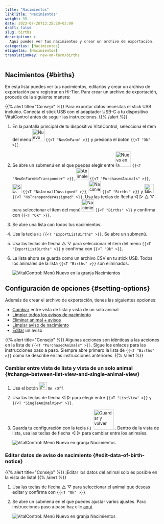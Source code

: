 ```yaml
---
title: "Nacimientos"
linkTitle: "Nacimientos"
weight: 35
date: 2023-07-28T13:25:28+02:00
draft: false
slug: births
description: >
  Aquí puedes ver tus nacimientos y crear un archivo de exportación.
categorías: [Nacimientos]
etiquetas: [Nacimientos]
translationKey: new-on-farm/births
---
```

## Nacimientos {#births}

En esta lista puedes ver tus nacimientos, editarlos y crear un archivo de exportación para registrar en HI-Tier. Para crear un archivo de exportación, procede de la siguiente manera:

{{% alert title="Consejo" %}}
Para exportar datos necesitas el stick USB incluido. Conecta el stick USB con el adaptador USB-C a tu dispositivo VitalControl antes de seguir las instrucciones.
{{% /alert %}}

1. En la pantalla principal de tu dispositivo VitalControl, selecciona el ítem del menú <img src="/icons/main/new-on-farm.svg" width="40" align="bottom" alt="Nuevo en la granja" /> `{{<T "NewOnFarm" >}}` y presiona el botón `{{<T "Ok" >}}`.

2. Se abre un submenú en el que puedes elegir entre <img src="/icons/registration/new-on-farm-no-transponder.svg" width="50" align="bottom" alt="Nuevo en la granja, sin transpondedor" /> `{{<T "NewOnFarmNoTransponder" >}}`, <img src="/icons/main/new-on-farm.svg" width="40" align="bottom" alt="Animales comprados" /> `{{<T "PurchasedAnimals" >}}`, <img src="/icons/registration/no-eartag-number.svg" width="30" align="bottom" alt="Sin ID nacional del animal" /> `{{<T "NoAnimalIDAssigned" >}}`, <img src="/icons/main/births.svg" width="40" align="bottom" alt="Nacimientos" /> `{{<T "Births" >}}` y <img src="/icons/registration/no-transponder.svg" width="30" align="bottom" alt="Ningún transpondedor asignado" /> `{{<T "NoTransponderAssigned" >}}`. Usa las teclas de flecha ◁ ▷ △ ▽ para seleccionar el ítem del menú <img src="/icons/main/births.svg" width="40" align="bottom" alt="Nacimientos" /> `{{<T "Births" >}}` y confirma con `{{<T "Ok" >}}`.

3. Se abre una lista con todos tus nacimientos.

4. Usa la tecla `F3` `{{<T "ExportListBirths" >}}`. Se abre un submenú.

5. Usa las teclas de flecha △ ▽ para seleccionar el ítem del menú `{{<T "ExportListBirths" >}}` y confirma con `{{<T "Ok" >}}`.

6. La lista ahora se guarda como un archivo CSV en tu stick USB. Todos los animales de la lista `{{<T "Births" >}}` son eliminados.

    ![VitalControl: Menú Nuevo en la granja Nacimientos](../images/births.png "Nacimientos")

## Configuración de opciones {#setting-options}

Además de crear el archivo de exportación, tienes las siguientes opciones:

- [Cambiar](#change-between-list-view-and-single-animal-view) entre vista de lista y vista de un solo animal
- [Limpiar todos los avisos de nacimiento](../purchased-animals/#clear-all-purchase-notices)
- [Eliminar animal + avisos](../purchased-animals/#delete-animal--purchase-notice)
- [Limpiar aviso de nacimiento](../purchased-animals/#clear-notice-of-purchase)
- [Editar](#edit-data-of-birth-notice) un aviso

{{% alert title="Consejo" %}}
Algunas acciones son idénticas a las acciones en la lista de `{{<T "PurchasedAnimals" >}}`. Sigue los enlaces para las instrucciones paso a paso. Siempre abre primero la lista de `{{<T "Births" >}}` como se describe en las instrucciones anteriores.
{{% /alert %}}

### Cambiar entre vista de lista y vista de un solo animal {#change-between-list-view-and-single-animal-view}

1. Usa el botón <img src="/icons/gear.svg" width="25" align="bottom" alt="Engranaje" /> `On /Off`.

2. Usa las teclas de flecha ◁ ▷ para elegir entre `{{<T "ListView" >}}` y `{{<T "SingleAnimalView" >}}`.

3. Guarda tu configuración con la tecla `F1` &nbsp;<img src="/icons/footer/save_exit.svg" width="65" align="bottom" alt="Guardar y volver" />&nbsp;. Dentro de la vista de lista, usa las teclas de flecha ◁ ▷ para cambiar entre los animales.

    ![VitalControl: Menú Nuevo en granja Nacimientos](../images/change.png "Cambiar entre vista de lista y vista de un solo animal")

### Editar datos de aviso de nacimiento {#edit-data-of-birth-notice}

{{% alert title="Consejo" %}}
¡Editar los datos del animal solo es posible en la vista de lista!
{{% /alert %}}

1. Usa las teclas de flecha △ ▽ para seleccionar el animal que deseas editar y confirma con `{{<T "Ok" >}}`.

2. Se abre un submenú en el que puedes ajustar varios ajustes. Para instrucciones paso a paso haz clic [aquí](/es/docs/new/calving/#register-a-calving).

    ![VitalControl: Menú Nuevo en granja Nacimientos](../images/edit2.png "Editar un aviso de nacimiento")
